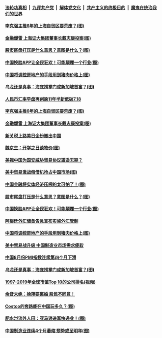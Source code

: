 ####  [法轮功真相](../../../../basic/blob/master/README.md?t=09031652) &nbsp;|&nbsp; [九评共产党](../../../../9ping.md/blob/master/README.md?t=09031652) &nbsp;|&nbsp; [解体党文化](../../../../jtdwh.md/blob/master/README.md?t=09031652)  &nbsp;|&nbsp; [共产主义的终极目的](../../../../gczydzjmd.md/blob/master/README.md?t=09031652) &nbsp;|&nbsp; [魔鬼在统治我们的世界](../../../../mgztzwmdsj.md/blob/master/README.md?t=09031652) 

#### [李克强主推6年的上海自贸区要荒废？(图)](../pages/p5/906063.md?t=09031652) 

#### [金融爆雷 上海证大集团董事长戴志康投案(图)](../pages/p5/905916.md?t=09031652) 

#### [股市尾盘打压是什么意思？意图是什么？(图)](../pages/p5/905939.md?t=09031652) 

#### [中国换脸APP让全民狂欢！可能颠覆一个行业(图)](../pages/p5/905915.md?t=09031652) 

#### [中国将调控房地产的手段用到猪肉价格上(图)](../pages/p5/905902.md?t=09031652) 

#### [乌龙还是真事：海底捞掌门成新加坡首富？(图)](../pages/p5/905840.md?t=09031652) 

#### [人民币汇率早盘再创逾11年半新低破7.18](../pages/p5/906067.md?t=09031652) 

#### [李克强主推6年的上海自贸区要荒废？(图)](../pages/p5/906063.md?t=09031652) 

#### [金融爆雷 上海证大集团董事长戴志康投案(图)](../pages/p5/905916.md?t=09031652) 

#### [新关税上路美日企纷撤出中国](../pages/p5/905977.md?t=09031652) 

#### [魏京生：开学之日谈物价(图)](../pages/p5/905968.md?t=09031652) 

#### [美视中国为国安威胁贸易协议遥遥无期？](../pages/p5/905964.md?t=09031652) 

#### [美中贸易激战俄借机抢占中国市场(图)](../pages/p5/905950.md?t=09031652) 

#### [中国金融将实体经济压榨的太可怕了！(图)](../pages/p5/905918.md?t=09031652) 

#### [股市尾盘打压是什么意思？意图是什么？(图)](../pages/p5/905939.md?t=09031652) 

#### [中国换脸APP让全民狂欢！可能颠覆一个行业(图)](../pages/p5/905915.md?t=09031652) 

#### [阿根廷外汇储备告急宣布实施外汇管制](../pages/p5/905911.md?t=09031652) 

#### [中国将调控房地产的手段用到猪肉价格上(图)](../pages/p5/905902.md?t=09031652) 

#### [美中贸易战升级 中国制造业市场需求疲软](../pages/p5/905885.md?t=09031652) 

#### [中国8月份PMI指数连续第四个月下滑](../pages/p5/905884.md?t=09031652) 

#### [乌龙还是真事：海底捞掌门成新加坡首富？(图)](../pages/p5/905840.md?t=09031652) 

#### [1997-2019年全球市值Top 10的公司排名(视频)](../pages/p5/905838.md?t=09031652) 

#### [余音未绝：徐翔要离婚 股民不同意！](../pages/p5/905836.md?t=09031652) 

#### [Costco的套路能在中国玩多久？(图)](../pages/p5/905827.md?t=09031652) 

#### [肥水岂流外人田：亚马逊进军快递业！(图)](../pages/p5/905825.md?t=09031652) 

#### [中国制造业连续4个月萎缩 颓势或至明年(图)](../pages/p5/905683.md?t=09031652) 

